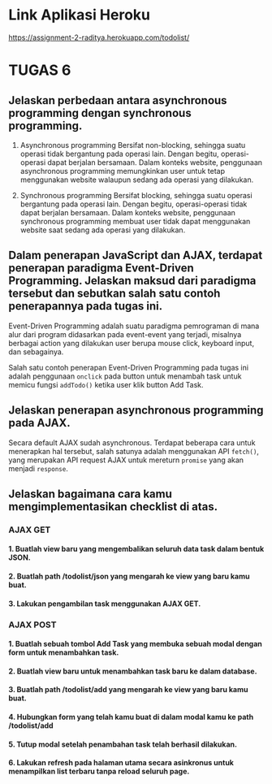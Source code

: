 # Link Aplikasi Heroku
https://assignment-2-raditya.herokuapp.com/todolist/

# TUGAS 6

## Jelaskan perbedaan antara asynchronous programming dengan synchronous programming.
1. Asynchronous programming
Bersifat non-blocking, sehingga suatu operasi tidak bergantung pada operasi lain. Dengan begitu, operasi-operasi dapat berjalan bersamaan. Dalam konteks website, penggunaan asynchronous programming memungkinkan user untuk tetap menggunakan website walaupun sedang ada operasi yang dilakukan.

2. Synchronous programming
Bersifat blocking, sehingga suatu operasi bergantung pada operasi lain. Dengan begitu, operasi-operasi tidak dapat berjalan bersamaan. Dalam konteks website, penggunaan synchronous programming membuat user tidak dapat menggunakan website saat sedang ada operasi yang dilakukan.

## Dalam penerapan JavaScript dan AJAX, terdapat penerapan paradigma Event-Driven Programming. Jelaskan maksud dari paradigma tersebut dan sebutkan salah satu contoh penerapannya pada tugas ini.
Event-Driven Programming adalah suatu paradigma pemrograman di mana alur dari program didasarkan pada event-event yang terjadi, misalnya berbagai action yang dilakukan user berupa mouse click, keyboard input, dan sebagainya.

Salah satu contoh penerapan Event-Driven Programming pada tugas ini adalah penggunaan ```onclick``` pada button untuk menambah task untuk memicu fungsi ```addTodo()``` ketika user klik button Add Task.

## Jelaskan penerapan asynchronous programming pada AJAX.
Secara default AJAX sudah asynchronous. Terdapat beberapa cara untuk menerapkan hal tersebut, salah satunya adalah menggunakan API ```fetch()```, yang merupakan API request AJAX untuk mereturn ```promise``` yang akan menjadi ```response```.

## Jelaskan bagaimana cara kamu mengimplementasikan checklist di atas.
### AJAX GET

#### 1. Buatlah view baru yang mengembalikan seluruh data task dalam bentuk JSON. 

#### 2. Buatlah path /todolist/json yang mengarah ke view yang baru kamu buat.

#### 3. Lakukan pengambilan task menggunakan AJAX GET.

### AJAX POST

#### 1. Buatlah sebuah tombol Add Task yang membuka sebuah modal dengan form untuk menambahkan task.

#### 2. Buatlah view baru untuk menambahkan task baru ke dalam database.

#### 3. Buatlah path /todolist/add yang mengarah ke view yang baru kamu buat.

#### 4. Hubungkan form yang telah kamu buat di dalam modal kamu ke path /todolist/add

#### 5. Tutup modal setelah penambahan task telah berhasil dilakukan.

#### 6. Lakukan refresh pada halaman utama secara asinkronus untuk menampilkan list terbaru tanpa reload seluruh page.